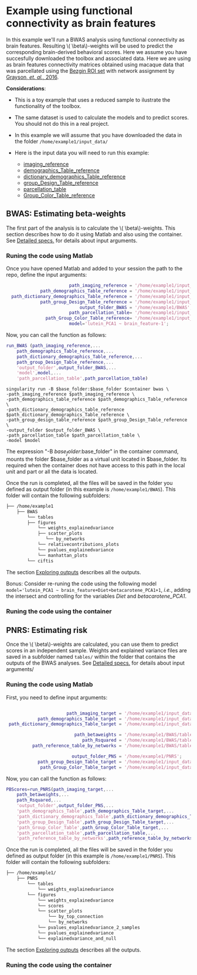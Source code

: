 <script type="text/javascript"
        src="https://cdnjs.cloudflare.com/ajax/libs/mathjax/2.7.0/MathJax.js?config=TeX-AMS_CHTML"></script>
# Example using functional connectivity as brain features 
In this example we'll run a BWAS analysis using functional connectivity as brain features. Resulting \\( \beta\\)-weights will be used to predict the corresponding brain-derived behavioral scores. Here we assume you have succesfully downloaded the toolbox and associated data. Here we are using as brain features connectivity matrices obtained using macaque data that was parcellated using the [Bezgin ROI set](https://doi.org/10.1016/j.neuroimage.2012.04.013) with network assignment by [Grayson, *et. al.*, 2016](https://doi.org/10.1016/j.neuron.2016.06.005).

**Considerations**:

- This is a toy example that uses a reduced sample to ilustrate the functionality of the toolbox.
- The same dataset is used to calculate the models and to predict scores. You should not do this in a real project.
- In this example we will assume that you have downloaded the data in the folder `/home/example1/input_data/`
- Here is the input data you will need to run this example:

    - [imaging_reference](./example1/fconn.mat)
    - [demographics_Table_reference](./example1/demographcis_Table.csv)
    - [dictionary_demographics_Table_reference](./example1/Dictionary_for_demographics_Table.csv)
    - [group_Design_Table_reference](./example1/Group_Design_Table.csv)
    - [parcellation_table](./example1/parcel.mat)
    - [Group_Color_Table_reference](./example1/Group_Color_Table.csv)

## BWAS: Estimating beta-weights
The first part of the analysis is to calculate the \\( \beta\\)-weights. This section describes how to do it using Matlab and also using the container. See [Detailed specs.](./detailed_description.md) for details about input arguments.

### Runing the code using Matlab
Once you have opened Matlab and added to your session the path to the repo, define the input arguments:

```Matlab
                        path_imaging_reference = '/home/example1/input_data/fconn.mat';
             path_demographics_Table_reference = '/home/example1/input_data/demographcis_Table.csv';
  path_dictionary_demographics_Table_reference = '/home/example1/input_data/Dictionary_for_demographics_Table.csv';
             path_group_Design_Table_reference = '/home/example1/input_data/Group_Design_Table.csv';
                            output_folder_BWAS = '/home/example1/BWAS';
                        path_parcellation_table= '/home/example1/input_data/parcel.mat';
               path_Group_Color_Table_reference= '/home/example1/input_data/Group_Color_Table.csv';
                        model='lutein_PCA1 ~ brain_feature-1';
```

Now, you can call the function as follows:

```Matlab
run_BWAS (path_imaging_reference,...
    path_demographics_Table_reference,...
    path_dictionary_demographics_Table_reference,...
    path_group_Design_Table_reference,...
    'output_folder',output_folder_BWAS,...
    'model',model,...
    'path_parcellation_table',path_parcellation_table) 
```

```Container
singularity run -B $base_folder:$base_folder $container bwas \
-path_imaging_reference $path_imaging_reference \
-path_demographics_table_reference $path_demographics_Table_reference \
-path_dictionary_demographics_table_reference $path_dictionary_demographics_Table_reference \
-path_group_design_table_reference $path_group_Design_Table_reference \
-output_folder $output_folder_BWAS \
-path_parcellation_table $path_parcellation_table \
-model $model

```
The expression "-B $base_folder:$base_folder" in the container command, mounts the folder $base_folder as a virtual unit located in $base_folder. Its required
when the container does not have access to this path  in the local unit and part or all the data is located.

Once the run is completed, all the files will be saved in the folder you defined as output folder (in this example is `/home/example1/BWAS`). This folder will contain the following subfolders:

```markdown
├── /home/example1  
    ├── BWAS
        └── tables
        ├── figures
            └── weights_explainedvariance
            ├── scatter_plots
               └── by_networks
            └── relativecontributions_plots
            └── pvalues_explainedvariance
            └── manhattan_plots
        └── ciftis
```
The section [Exploring outputs](./exploring_outputs.md) describes all the outputs.


Bonus: Consider re-runing the code using the following model `model='lutein_PCA1 ~ brain_feature+Diet+betacarotene_PCA1+1`, *i.e.*, adding the intersect and controlling for the variables *Diet* and *betacarotene_PCA1*.

### Runing the code using the container


## PNRS: Estimating risk

Once the \\( \beta\\)-weights are calculated, you can use them to predict scores in an independent sample. Weights and explained variance files are saved in a subfolder named `tables/` within the folder that contains the outputs of the BWAS analyses. See [Detailed specs.](./detailed_description.md) for details about input arguments/
### Runing the code using Matlab
First, you need to define input arguments:

```Matlab

                       path_imaging_target = '/home/example1/input_data/fconn.mat';
            path_demographics_Table_target = '/home/example1/input_data/demographcis_Table.csv';
 path_dictionary_demographics_Table_target = '/home/example1/input_data/Dictionary_for_demographics_Table.csv';

                          path_betaweights = '/home/example1/BWAS/tables/brain_feature.csv';
                             path_Rsquared = '/home/example1/BWAS/tables/Rsquared.csv';
          path_reference_table_by_networks = '/home/example1/BWAS/tables/correlations_by_networks.csv';

                         output_folder_PNS = '/home/example1/PNRS';
            path_group_Design_Table_target = '/home/example1/input_data/Group_Design_Table.csv';
             path_Group_Color_Table_target = '/home/example1/input_data/Group_Color_Table.csv';

```
Now, you can call the function as follows:

```Matlab
PBScores=run_PNRS(path_imaging_target,...
    path_betaweights,...
    path_Rsquared,...
    'output_folder',output_folder_PNS,...
    'path_demographics_Table',path_demographics_Table_target,...
    'path_dictionary_demographics_Table',path_dictionary_demographics_Table_target,...
    'path_group_Design_Table',path_group_Design_Table_target,...
    'path_Group_Color_Table',path_Group_Color_Table_target,...
    'path_parcellation_table',path_parcellation_table,...
    'path_reference_table_by_networks',path_reference_table_by_networks);
```

Once the run is completed, all the files will be saved in the folder you defined as output folder (in this example is `/home/example1/PNRS`). This folder will contain the following subfolders:

```markdown
├── /home/example1/
    ├── PNRS
        └── tables
            └── weights_explainedvariance
        └── figures
            └── weights_explainedvariance
            └── scores
            └── scatter_plots
                └── by_top_connection
                └── by_networks
            └── pvalues_explainedvariance_2_samples
            └── pvalues_explainedvariance
            └── explainedvariance_and_null
```
The section [Exploring outputs](./exploring_outputs.md) describes all the outputs.


### Runing the code using the container


